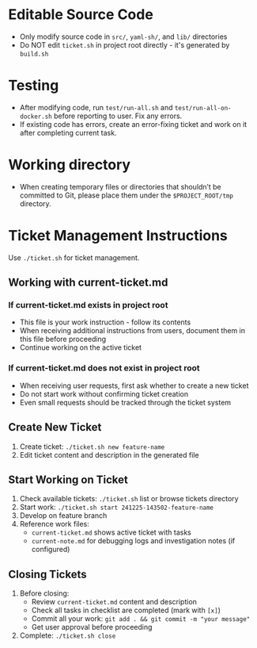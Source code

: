 # Editable Source Code
- Only modify source code in `src/`, `yaml-sh/`, and `lib/` directories
- Do NOT edit `ticket.sh` in project root directly - it's generated by `build.sh`

# Testing
- After modifying code, run `test/run-all.sh` and `test/run-all-on-docker.sh` before reporting to user. Fix any errors.
- If existing code has errors, create an error-fixing ticket and work on it after completing current task.

# Working directory
- When creating temporary files or directories that shouldn’t be committed to Git, please place them under the `$PROJECT_ROOT/tmp` directory.

# Ticket Management Instructions

Use `./ticket.sh` for ticket management.

## Working with current-ticket.md

### If current-ticket.md exists in project root
- This file is your work instruction - follow its contents
- When receiving additional instructions from users, document them in this file before proceeding
- Continue working on the active ticket

### If current-ticket.md does not exist in project root
- When receiving user requests, first ask whether to create a new ticket
- Do not start work without confirming ticket creation
- Even small requests should be tracked through the ticket system

## Create New Ticket

1. Create ticket: `./ticket.sh new feature-name`
2. Edit ticket content and description in the generated file

## Start Working on Ticket

1. Check available tickets: `./ticket.sh` list or browse tickets directory
2. Start work: `./ticket.sh start 241225-143502-feature-name`
3. Develop on feature branch
4. Reference work files:
   - `current-ticket.md` shows active ticket with tasks
   - `current-note.md` for debugging logs and investigation notes (if configured)

## Closing Tickets

1. Before closing:
   - Review `current-ticket.md` content and description
   - Check all tasks in checklist are completed (mark with `[x]`)
   - Commit all your work: `git add . && git commit -m "your message"`
   - Get user approval before proceeding
2. Complete: `./ticket.sh close`